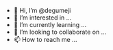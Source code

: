 - 👋 Hi, I’m @degumeji
- 👀 I’m interested in ...
- 🌱 I’m currently learning ...
- 💞️ I’m looking to collaborate on ...
- 📫 How to reach me ...

<!---
degumeji/degumeji is a ✨ special ✨ repository because its `README.md` (this file) appears on your GitHub profile.
You can click the Preview link to take a look at your changes.
--->
